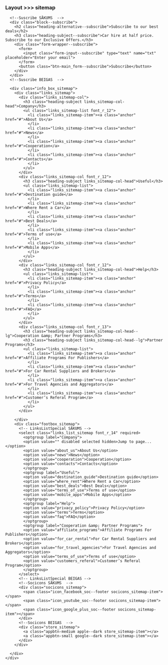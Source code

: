 ### Layout >>> sitemap

<html>


<div class="layout_sitemap">
  <div class="container_sitemap">
    <div class="main_box_sitemap">

      <!--Suscribe SĀKUMS  -->
      <div class="block--subscribe">
        <h2 class="heading-alternative--subscribe">Subscribe to our best deals</h2>
        <h3 class="heading-subject--subscribe">Car hire at half price. Subscribe to our Exclusive Offers.</h3>
        <div class="form-wrapper--subscribe">
          <form>
            <input class="form-input--subscribe" type="text" name="txt" placeholder="Enter your email">
          </form>
          <button class="btn-main_form--subscribe">Subscribe</button>
        </div>
      </div>
      <!--Suscribe BEIGAS  -->

      <div class="info_box_sitemap">
        <div class="links_sitemap">
          <div class="links_sitemap-col">
            <h3 class="heading-subject links_sitemap-col-head">Company</h3>
            <ul class="links_sitemap-list font_r_12">
              <li class="links_sitemap-item"><a class="anchor" href="#">About Us</a>
              </li>
              <li class="links_sitemap-item"><a class="anchor" href="#">News</a>
              </li>
              <li class="links_sitemap-item"><a class="anchor" href="#">Cooperation</a>
              </li>
              <li class="links_sitemap-item"><a class="anchor" href="#">Contacts</a>
              </li>
            </ul>
          </div>
          <div class="links_sitemap-col font_r_12">
            <h3 class="heading-subject links_sitemap-col-head">Useful</h3>
            <ul class="links_sitemap-list">
              <li class="links_sitemap-item"><a class="anchor" href="#">Destination guide</a>
              </li>
              <li class="links_sitemap-item"><a class="anchor" href="#">Where Rent a Car</a>
              </li>
              <li class="links_sitemap-item"><a class="anchor" href="#">Best Deals</a>
              </li>
              <li class="links_sitemap-item"><a class="anchor" href="#">Terms of use</a>
              </li>
              <li class="links_sitemap-item"><a class="anchor" href="#">Mobile Apps</a>
              </li>
            </ul>
          </div>
          <div class="links_sitemap-col font_r_12">
            <h3 class="heading-subject links_sitemap-col-head">Help</h3>
            <ul class="links_sitemap-list">
              <li class="links_sitemap-item"><a class="anchor" href="#">Privacy Policy</a>
              </li>
              <li class="links_sitemap-item"><a class="anchor" href="#">Terms</a>
              </li>
              <li class="links_sitemap-item"><a class="anchor" href="#">FAQ</a>
              </li>
            </ul>
          </div>
          <div class="links_sitemap-col font_r_13">
            <h3 class="heading-subject links_sitemap-col-head--lg">Cooperation &amp; Partner Programs</h3>
            <h3 class="heading-subject links_sitemap-col-head--lg">Partner Programs</h3>
            <ul class="links_sitemap-list">
              <li class="links_sitemap-item"><a class="anchor" href="#">Affiliate Programs For Publishers</a>
              </li>
              <li class="links_sitemap-item"><a class="anchor" href="#">For Car Rental Suppliers and Brokers</a>
              </li>
              <li class="links_sitemap-item"><a class="anchor" href="#">For Travel Agencies and Aggregators</a>
              </li>
              <li class="links_sitemap-item"><a class="anchor" href="#">Customer’s Referal Program</a>
              </li>
            </ul>
          </div>

        </div>
        <div class="footbox_sitemap">
          <!-- LinksListSpecial SĀKUMS -->
          <select class="links_list_sitemap font_r_14" required>
            <optgroup label="Company">
            <option value="" disabled selected hidden>Jump to page...</option>
            <option value="about_us">About Us</option>
            <option value="news">News</option>
            <option value="cooperation">Cooperation</option>
            <option value="contacts">Contacts</option>
            </optgroup>
            <optgroup label="Useful">
            <option value="destination_guide">Destination guide</option>
            <option value="where_rent">Where Rent a Car</option>
            <option value="best_deals">Best Deals</option>
            <option value="terms_of_use">Terms of use</option>
            <option value="mobile_apps">Mobile Apps</option>
            </optgroup>
            <optgroup label="Help">
            <option value="privacy_policy">Privacy Policy</option>
            <option value="terms">Terms</option>
            <option value="faq">FAQ</option>
            </optgroup>
            <optgroup label="Cooperation &amp; Partner Programs">
            <option value="affiliate_programs">Affiliate Programs For Publishers</option>
            <option value="for_car_rental">For Car Rental Suppliers and Brokers</option>
            <option value="for_travel_agencies">For Travel Agencies and Aggregators</option>
            <option value="terms_of_use">Terms of use</option>
            <option value="customers_referal">Customer’s Referal Program</option>
            </optgroup>
          </select>
          <!-- LinksListSpecial BEIGAS -->
          <!--Socicons SĀKUMS  -->
          <div class="socicons_sitemap">
            <span class="icon_facebook_soc--footer socicons_sitemap-item"></span>
            <span class="icon_youtube_soc--footer socicons_sitemap-item"></span>
            <span class="icon_google_plus_soc--footer socicons_sitemap-item"></span>
          </div>
          <!--Socicons BEIGAS  -->
          <div class="store_sitemap">
            <a class="appbtn-medium apple--dark store_sitemap-item"></a>
            <a class="appbtn-small google--dark store_sitemap-item"></a>
          </div>
        </div>

      </div>
    </div>
  </div>
</div>


</html>
